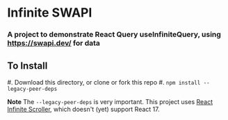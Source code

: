 # Infinite SWAPI

### A project to demonstrate React Query useInfiniteQuery, using https://swapi.dev/ for data

## To Install

#. Download this directory, or clone or fork this repo
#. `npm install --legacy-peer-deps`

**Note** The `--legacy-peer-deps` is very important. This project uses [React Infinite Scroller](https://www.npmjs.com/package/react-infinite-scroller), which doesn't (yet) support React 17.
